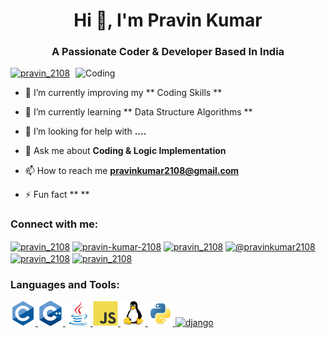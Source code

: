 <h1 align="center">Hi 👋, I'm Pravin Kumar</h1>
<h3 align="center">A Passionate Coder & Developer Based In India</h3>
<img align="right" alt="Coding" width="400" src="https://r7q6w9z6.rocketcdn.me/career/wp-content/uploads/2020/03/hello.gif">


<p align="left"> <a href="https://twitter.com/pravin_2108" target="blank"><img src="https://img.shields.io/twitter/follow/pravin_2108?logo=twitter&style=for-the-badge" alt="pravin_2108" /></a> </p>

- 🔭 I’m currently improving my ** Coding Skills **

- 🌱 I’m currently learning ** Data Structure Algorithms **

- 🤝 I’m looking for help with **....**

- 💬 Ask me about **Coding & Logic Implementation**

- 📫 How to reach me **pravinkumar2108@gmail.com**

- ⚡ Fun fact ** **

<h3 align="left">Connect with me:</h3>
<p align="left">
<a href="https://twitter.com/pravin_2108" target="blank"><img align="center" src="https://raw.githubusercontent.com/rahuldkjain/github-profile-readme-generator/master/src/images/icons/Social/twitter.svg" alt="pravin_2108" height="30" width="40" /></a>
<a href="https://linkedin.com/in/pravin-kumar-2108" target="blank"><img align="center" src="https://raw.githubusercontent.com/rahuldkjain/github-profile-readme-generator/master/src/images/icons/Social/linked-in-alt.svg" alt="pravin-kumar-2108" height="30" width="40" /></a>
<a href="https://www.codechef.com/users/pravin_2108" target="blank"><img align="center" src="https://cdn.jsdelivr.net/npm/simple-icons@3.1.0/icons/codechef.svg" alt="pravin_2108" height="30" width="40" /></a>
<a href="https://www.hackerrank.com/@pravinkumar2108" target="blank"><img align="center" src="https://raw.githubusercontent.com/rahuldkjain/github-profile-readme-generator/master/src/images/icons/Social/hackerrank.svg" alt="@pravinkumar2108" height="30" width="40" /></a>
<a href="https://codeforces.com/profile/pravin_2108" target="blank"><img align="center" src="https://raw.githubusercontent.com/rahuldkjain/github-profile-readme-generator/master/src/images/icons/Social/codeforces.svg" alt="pravin_2108" height="30" width="40" /></a>
<a href="https://auth.geeksforgeeks.org/user/pravin_2108" target="blank"><img align="center" src="https://raw.githubusercontent.com/rahuldkjain/github-profile-readme-generator/master/src/images/icons/Social/geeks-for-geeks.svg" alt="pravin_2108" height="30" width="40" /></a>
</p>

<h3 align="left">Languages and Tools:</h3>
<p align="left"> <a href="https://www.cprogramming.com/" target="_blank" rel="noreferrer"> <img src="https://raw.githubusercontent.com/devicons/devicon/master/icons/c/c-original.svg" alt="c" width="40" height="40"/> </a> <a href="https://www.w3schools.com/cpp/" target="_blank" rel="noreferrer"> <img src="https://raw.githubusercontent.com/devicons/devicon/master/icons/cplusplus/cplusplus-original.svg" alt="cplusplus" width="40" height="40"/> </a> <a href="https://www.java.com" target="_blank" rel="noreferrer"> <img src="https://raw.githubusercontent.com/devicons/devicon/master/icons/java/java-original.svg" alt="java" width="40" height="40"/> </a> <a href="https://developer.mozilla.org/en-US/docs/Web/JavaScript" target="_blank" rel="noreferrer"> <img src="https://raw.githubusercontent.com/devicons/devicon/master/icons/javascript/javascript-original.svg" alt="javascript" width="40" height="40"/> </a> <a href="https://www.linux.org/" target="_blank" rel="noreferrer"> <img src="https://raw.githubusercontent.com/devicons/devicon/master/icons/linux/linux-original.svg" alt="linux" width="40" height="40"/> </a> <a href="https://www.python.org" target="_blank" rel="noreferrer"> <img src="https://raw.githubusercontent.com/devicons/devicon/master/icons/python/python-original.svg" alt="python" width="40" height="40"/> </a>
<a href="https://www.djangoproject.com/" target="_blank" rel="noreferrer"> <img src="https://cdn.worldvectorlogo.com/logos/django.svg" alt="django" width="40" height="40"/> </a> </p>
